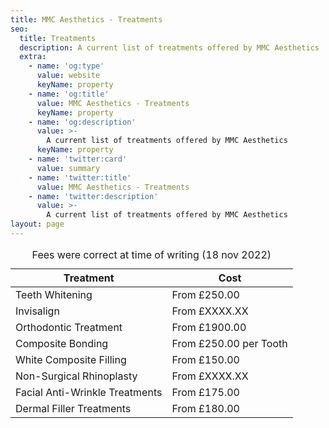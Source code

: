 ```yaml
---
title: MMC Aesthetics - Treatments
seo:
  title: Treatments
  description: A current list of treatments offered by MMC Aesthetics
  extra:
    - name: 'og:type'
      value: website
      keyName: property
    - name: 'og:title'
      value: MMC Aesthetics - Treatments
      keyName: property
    - name: 'og:description'
      value: >-
        A current list of treatments offered by MMC Aesthetics
      keyName: property
    - name: 'twitter:card'
      value: summary
    - name: 'twitter:title'
      value: MMC Aesthetics - Treatments
    - name: 'twitter:description'
      value: >-
        A current list of treatments offered by MMC Aesthetics
layout: page
---
```

<div class="responsive-table">
  <table>
      <caption>Fees were correct at time of writing (18 nov 2022)</caption>
    <thead>
      <tr>
        <th>Treatment</th>
        <th>Cost</th>
      </tr>
    </thead>
    <tbody>
      <tr>
        <td>Teeth Whitening</td>
        <td>From £250.00</td>
      </tr>
      <tr>
        <td>Invisalign</td>
        <td>From £XXXX.XX</td>
      </tr>
      <tr>
        <td>Orthodontic Treatment</td>
        <td>From £1900.00</td>
      </tr>
      <tr>
        <td>Composite Bonding</td>
        <td>From £250.00 per Tooth</td>
      </tr>
      <tr>
        <td>White Composite Filling</td>
        <td>From £150.00</td>
      </tr>
      <tr>
        <td>Non-Surgical Rhinoplasty</td>
        <td>From £XXXX.XX</td>
      </tr>
      <tr>
        <td>Facial Anti-Wrinkle Treatments</td>
        <td>From £175.00</td>
      </tr>
      <tr>
        <td>Dermal Filler Treatments</td>
        <td>From £180.00</td>
      </tr>
    </tbody>

  </table>
</div>

